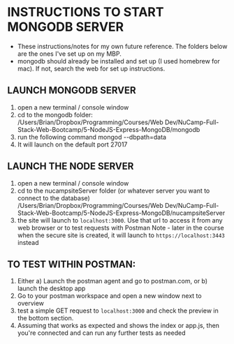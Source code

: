 # INSTRUCTIONS TO START MONGODB SERVER

- These instructions/notes for my own future reference.  The folders below are the ones I've set up on my MBP.
- mongodb should already be installed and set up (I used homebrew for mac).  If not, search the web for set up instructions.

## LAUNCH MONGODB SERVER
1. open a new terminal / console window
2. cd to the mongodb folder:
/Users/Brian/Dropbox/Programming/Courses/Web Dev/NuCamp-Full-Stack-Web-Bootcamp/5-NodeJS-Express-MongoDB/mongodb
3. run the following command
mongod --dbpath=data
4. It will launch on the default port 27017

## LAUNCH THE NODE SERVER
1. open a new terminal / console window
2. cd to the nucampsiteServer folder (or whatever server you want to connect to the database)
/Users/Brian/Dropbox/Programming/Courses/Web Dev/NuCamp-Full-Stack-Web-Bootcamp/5-NodeJS-Express-MongoDB/nucampsiteServer
3. the site will launch to `localhost:3000`.  Use that url to access it from any web browser or to test requests with Postman
Note - later in the course when the secure site is created, it will launch to `https://localhost:3443` instead

## TO TEST WITHIN POSTMAN:
1. Either a) Launch the postman agent and go to postman.com, or b) launch the desktop app
2. Go to your postman workspace and open a new window next to overview
3. test a simple GET request to `localhost:3000` and check the preview in the bottom section.  
4. Assuming that works as expected and shows the index or app.js, then you're connected and can run any further tests as needed
